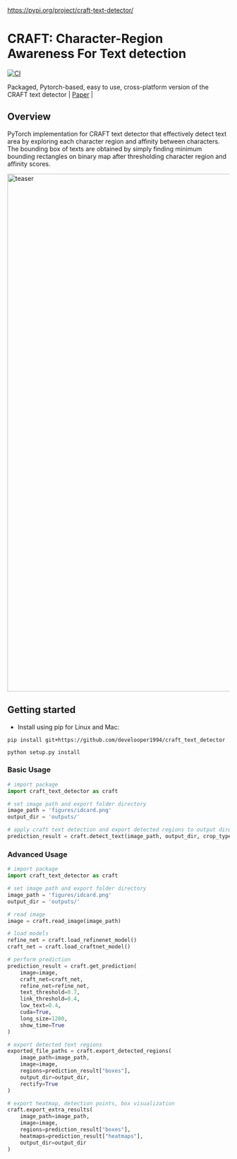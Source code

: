 https://pypi.org/project/craft-text-detector/
# CRAFT: Character-Region Awareness For Text detection

[![CI](https://github.com/fcakyon/craft-text-detector/workflows/CI/badge.svg)](https://github.com/fcakyon/craft-text-detector/actions?query=event%3Apush+branch%3Amaster+is%3Acompleted+workflow%3ACI)

Packaged, Pytorch-based, easy to use, cross-platform version of the CRAFT text detector | [Paper](https://arxiv.org/abs/1904.01941) |

## Overview

PyTorch implementation for CRAFT text detector that effectively detect text area by exploring each character region and affinity between characters. The bounding box of texts are obtained by simply finding minimum bounding rectangles on binary map after thresholding character region and affinity scores.

<img width="1172" alt="teaser" src="./figures/craft_example.gif">

## Getting started

- Install using pip for Linux and Mac:

```console
pip install git+https://github.com/develooper1994/craft_text_detector
```

```download and install
python setup.py install
```

### Basic Usage

```python
# import package
import craft_text_detector as craft

# set image path and export folder directory
image_path = 'figures/idcard.png'
output_dir = 'outputs/'

# apply craft text detection and export detected regions to output directory
prediction_result = craft.detect_text(image_path, output_dir, crop_type="poly", cuda=False)
```

### Advanced Usage

```python
# import package
import craft_text_detector as craft

# set image path and export folder directory
image_path = 'figures/idcard.png'
output_dir = 'outputs/'

# read image
image = craft.read_image(image_path)

# load models
refine_net = craft.load_refinenet_model()
craft_net = craft.load_craftnet_model()

# perform prediction
prediction_result = craft.get_prediction(
	image=image,
	craft_net=craft_net,
	refine_net=refine_net,
	text_threshold=0.7,
	link_threshold=0.4,
	low_text=0.4,
	cuda=True,
	long_size=1280,
	show_time=True
)

# export detected text regions
exported_file_paths = craft.export_detected_regions(
	image_path=image_path,
	image=image,
	regions=prediction_result["boxes"],
	output_dir=output_dir,
	rectify=True
)

# export heatmap, detection points, box visualization
craft.export_extra_results(
	image_path=image_path,
	image=image,
	regions=prediction_result["boxes"],
	heatmaps=prediction_result["heatmaps"],
	output_dir=output_dir
)
```
